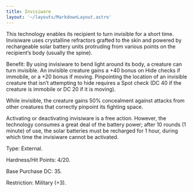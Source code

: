 ```yaml
---
title: Invisiware
layout: '~/layouts/MarkdownLayout.astro'
---
```

This technology enables its recipient to turn invisible for a short time.
Invisiware uses crystalline refractors grafted to the skin and powered by
rechargeable solar battery units protruding from various points on the
recipient’s body (usually the spine).

Benefit: By using invisiware to bend light around its body, a creature can
turn invisible. An invisible creature gains a +40 bonus on Hide checks if
immobile, or a +20 bonus if moving. Pinpointing the location of an invisible
creature that isn’t attempting to hide requires a Spot check (DC 40 if the
creature is immobile or DC 20 if it is moving).

While invisible, the creature gains 50% concealment against attacks from other
creatures that correctly pinpoint its fighting space.

Activating or deactivating invisiware is a free action. However, the
technology consumes a great deal of the battery power; after 10 rounds (1
minute) of use, the solar batteries must be recharged for 1 hour, during which
time the invisiware cannot be activated.

Type: External.

Hardness/Hit Points: 4/20.

Base Purchase DC: 35.

Restriction: Military (+3).

